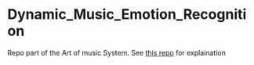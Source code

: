 # Dynamic_Music_Emotion_Recognition

Repo part of the Art of music System. See [this repo](https://github.com/williamostensen98/art-of-music) for explaination
